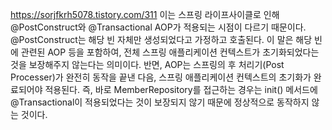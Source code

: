 
https://sorjfkrh5078.tistory.com/311
이는 스프링 라이프사이클로 인해 @PostConstruct와 @Transactional AOP가 적용되는 시점이 다르기 때문이다.
@PostConstruct는 해당 빈 자체만 생성되었다고 가정하고 호출된다. 이 말은 해당 빈에 관련된 AOP 등을 포함하여, 전체 스프링 애플리케이션 컨텍스트가 초기화되었다는 것을 보장해주지 않는다는 의미이다.
반면, AOP는 스프링의 후 처리기(Post Processer)가 완전히 동작을 끝낸 다음, 스프링 애플리케이션 컨텍스트의 초기화가 완료되어야 적용된다.
즉, 바로 MemberRepository를 접근하는 경우는 init() 메서드에 @Transactional이 적용되었다는 것이 보장되지 않기 때문에 정상적으로 동작하지 않는 것이다.

